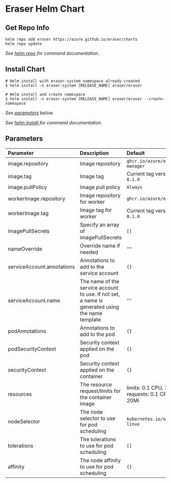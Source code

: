 # Eraser Helm Chart

## Get Repo Info

```console
helm repo add eraser https://azure.github.io/eraser/charts
helm repo update
```

_See [helm repo](https://helm.sh/docs/helm/helm_repo/) for command documentation._

## Install Chart

```console
# Helm install with eraser-system namespace already created
$ helm install -n eraser-system [RELEASE_NAME] eraser/eraser

# Helm install and create namespace
$ helm install -n eraser-system [RELEASE_NAME] eraser/eraser --create-namespace

```

_See [parameters](#parameters) below._

_See [helm install](https://helm.sh/docs/helm/helm_install/) for command documentation._

## Parameters

| Parameter                                     | Description                                                                                                                                                                                                                                         | Default                                                                   |
| :-------------------------------------------- | :-------------------------------------------------------------------------------------------------------------------------------------------------------------------------------------------------------------------------------------------------- | :------------------------------------------------------------------------ |
| image.repository                              | Image repository                                                                                                                                                                                                                                    | `ghcr.io/azure/eraser-manager`   |
| image.tag                                     | Image tag                                                                                                                                                                                                                                    | Current tag version: `0.1.0`|
| image.pullPolicy                              | Image pull policy                                                                                                      | `Always`   |               
| workerImage.repository                        | Image repository for worker                                                                                                                                                                                                                                    | `ghcr.io/azure/eraser`   |
| workerImage.tag                                     | Image tag for worker                                                                                                                                                                                                                                    | Current tag version: `0.1.0` |
| imagePullSecrets                             | Specify an array of imagePullSecrets                                                                                                                                                                                                                | `[]`                                                                      |    
| nameOverride                             | Override name if needed                                                                                                                                                                                                                | `""`                                                                      |
| serviceAccount.annotations                             | Annotations to add to the service account                                                                                                                                                                                                                | `{}`                                                                      |
| serviceAccount.name                             | The name of the service account to use. If not set, a name is generated using the name template                                                                                                                                                                                                               | `""`                                                                      |
| podAnnotations                             | Annotations to add to the pod                                                                                                                                                                                                                | `{}`                                                                      |
| podSecurityContext                             | Security context applied on the pod                                                                                                                                                                                                                | `{}`                                                                      |
| securityContext                             | Security context applied on the container                                                                                                                                                                                                                | `{}`                                                                      |
| resources                                     | The resource request/limits for the container image                                                                                                                                                                                                 | limits: 0.1 CPU, 30Mi, requests: 0.1 CPU, 20Mi                            |
| nodeSelector                                  | The node selector to use for pod scheduling                                                                                                                                                                                                         | `kubernetes.io/os: linux`                                                 |
| tolerations                                   | The tolerations to use for pod scheduling                                                                                                                                                                                                           | `[]`                                                                      |
| affinity                                      | The node affinity to use for pod scheduling                                                                                                                                                                                                         | `{}`                                                                      |
